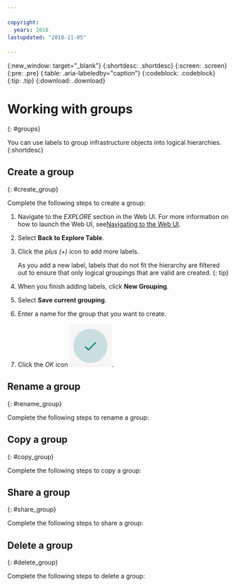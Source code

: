 ```yaml
---

copyright:
  years: 2018
lastupdated: "2018-11-05"

---
```


{:new_window: target="_blank"}
{:shortdesc: .shortdesc}
{:screen: .screen}
{:pre: .pre}
{:table: .aria-labeledby="caption"}
{:codeblock: .codeblock}
{:tip: .tip}
{:download: .download}

# Working with groups
{: #groups}

You can use labels to group infrastructure objects into logical hierarchies.
{:shortdesc}

## Create a group
{: #create_group}

Complete the following steps to create a group:

1. Navigate to the *EXPLORE* section in the Web UI. For more information on how to launch the Web UI, see[Navigating to the Web UI](/docs/services/Monitoring-with-Sysdig/launch.html#launch).
2. Select **Back to Explore Table**.
3. Click the *plus (+)* icon to add more labels.

    As you add a new label, labels that do not fit the hierarchy are filtered out to ensure that only logical groupings that are valid are created.
    {: tip}

4. When you finish adding labels, click **New Grouping**.

5. Select **Save current grouping**.

6. Enter a name for the group that you want to create.

6. Click the *OK* icon ![OK icon](images/ok.png).

## Rename a group
{: #rename_group}

Complete the following steps to rename a group:

## Copy a group
{: #copy_group}

Complete the following steps to copy a group:



## Share a group
{: #share_group}

Complete the following steps to share a group:


## Delete a group
{: #delete_group}

Complete the following steps to delete a group:


